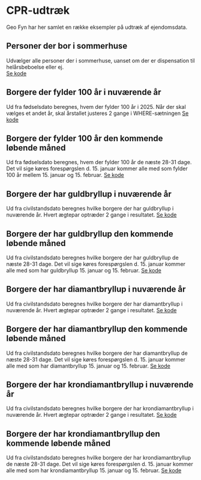 # CPR-udtræk
Geo Fyn har her samlet en række eksempler på udtræk af ejendomsdata.

## Personer der bor i sommerhuse
Udvælger alle personer der i sommerhuse, uanset om der er dispensation til helårsbeboelse eller ej. <br>
[Se kode](https://github.com/geofyn/analysesamling/blob/main/ejendomsdataudtraek/personer_der_bor_i_sommerhuse.sql)

## Borgere der fylder 100 år i nuværende år
Ud fra fødselsdato beregnes, hvem der fylder 100 år i 2025. Når der skal vælges et andet år, skal årstallet justeres 2 gange i WHERE-sætningen
[Se kode](https://github.com/geofyn/analysesamling/blob/main/ejendomsdataudtraek/100_aars_foedselsdag_i_aar.sql)

## Borgere der fylder 100 år den kommende løbende måned
Ud fra fødselsdato beregnes, hvem der fylder 100 år de næste 28-31 dage. Det vil sige køres forespørgslen d. 15. januar kommer alle med som fylder 100 år mellem 15. januar og 15. februar. 
[Se kode](https://github.com/geofyn/analysesamling/blob/main/ejendomsdataudtraek/100_aars_foedselsdag_maaned.sql)

## Borgere der har guldbryllup i nuværende år
Ud fra civilstandsdato beregnes hvilke borgere der har guldbryllup i nuværende år. Hvert ægtepar optræder 2 gange i resultatet.
[Se kode](https://github.com/geofyn/analysesamling/blob/main/ejendomsdataudtraek/guldbryllup_i_aar.sql)

## Borgere der har guldbryllup den kommende løbende måned
Ud fra civilstandsdato beregnes hvilke borgere der har guldbryllup de næste 28-31 dage. Det vil sige køres forespørgslen d. 15. januar kommer alle med som har guldbryllup 15. januar og 15. februar. 
[Se kode](https://github.com/geofyn/analysesamling/blob/main/ejendomsdataudtraek/guldbryllup_maaned.sql)

## Borgere der har diamantbryllup i nuværende år
Ud fra civilstandsdato beregnes hvilke borgere der har diamantbryllup i nuværende år. Hvert ægtepar optræder 2 gange i resultatet.
[Se kode](https://github.com/geofyn/analysesamling/blob/main/ejendomsdataudtraek/diamantbryllup_i_aar.sql)

## Borgere der har diamantbryllup den kommende løbende måned
Ud fra civilstandsdato beregnes hvilke borgere der har diamantbryllup de næste 28-31 dage. Det vil sige køres forespørgslen d. 15. januar kommer alle med som har diamantbryllup 15. januar og 15. februar. 
[Se kode](https://github.com/geofyn/analysesamling/blob/main/ejendomsdataudtraek/diamantbryllup_maaned.sql)

## Borgere der har krondiamantbryllup i nuværende år
Ud fra civilstandsdato beregnes hvilke borgere der har krondiamantbryllup i nuværende år. Hvert ægtepar optræder 2 gange i resultatet.
[Se kode](https://github.com/geofyn/analysesamling/blob/main/ejendomsdataudtraek/krondiamantbryllup_i_aar.sql)

## Borgere der har krondiamantbryllup den kommende løbende måned
Ud fra civilstandsdato beregnes hvilke borgere der har krondiamantbryllup de næste 28-31 dage. Det vil sige køres forespørgslen d. 15. januar kommer alle med som har krondiamantbryllup 15. januar og 15. februar. 
[Se kode](https://github.com/geofyn/analysesamling/blob/main/ejendomsdataudtraek/krondiamantbryllup_maaned.sql)

